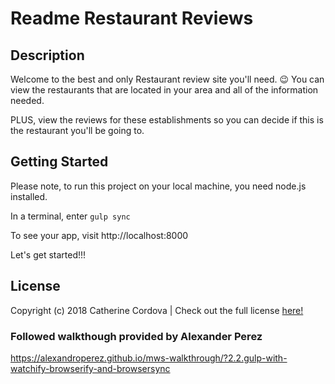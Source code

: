 # Readme Restaurant Reviews  

## Description

Welcome to the best and only Restaurant review site you'll need. 😉
You can view the restaurants that are located in your area and all of the information needed.

PLUS, view the reviews for these establishments so you can decide if this is the restaurant you'll be going to.

## Getting Started

Please note, to run this project on your local machine, you need node.js installed.

In a terminal, enter `gulp sync`

To see your app, visit http://localhost:8000

Let's get started!!!

## License
Copyright (c) 2018 Catherine Cordova | Check out the full license [here!](https://github.com/Ccordova41/mws-restaurant-stage-1/blob/master/LICENSE)

### Followed walkthough provided by Alexander Perez
https://alexandroperez.github.io/mws-walkthrough/?2.2.gulp-with-watchify-browserify-and-browsersync
